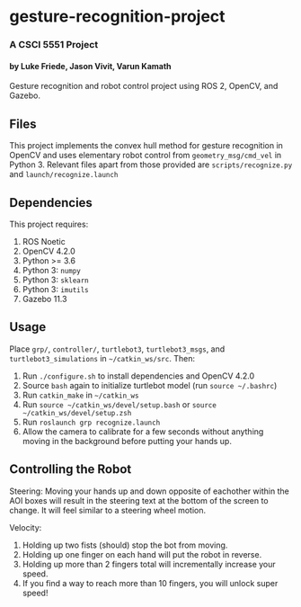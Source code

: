 # gesture-recognition-project
### A CSCI 5551 Project
#### by Luke Friede, Jason Vivit, Varun Kamath

Gesture recognition and robot control project using ROS 2, OpenCV, and Gazebo.

## Files
This project implements the convex hull method for gesture recognition in OpenCV and uses elementary robot control from `geometry_msg/cmd_vel` in Python 3. Relevant files apart from those provided are `scripts/recognize.py` and `launch/recognize.launch` 

## Dependencies
This project requires:
1. ROS Noetic
2. OpenCV 4.2.0
3. Python >= 3.6
4. Python 3: `numpy`
5. Python 3: `sklearn`
6. Python 3: `imutils`
7. Gazebo 11.3

## Usage
Place `grp/`, `controller/`, `turtlebot3`, `turtlebot3_msgs`, and `turtlebot3_simulations` in `~/catkin_ws/src`. Then:
1. Run `./configure.sh` to install dependencies and OpenCV 4.2.0
2. Source `bash` again to initialize turtlebot model (run `source ~/.bashrc`)
3. Run `catkin_make`  in `~/catkin_ws`
4. Run `source ~/catkin_ws/devel/setup.bash` or `source ~/catkin_ws/devel/setup.zsh`
5. Run `roslaunch grp recognize.launch`
6. Allow the camera to calibrate for a few seconds without anything moving in the background before putting your hands up.

## Controlling the Robot
Steering:
Moving your hands up and down opposite of eachother within the AOI boxes will result in the steering text at the bottom of the screen to change.  It will feel similar to a steering wheel motion.

Velocity:
1. Holding up two fists (should) stop the bot from moving.
2. Holding up one finger on each hand will put the robot in reverse.
3. Holding up more than 2 fingers total will incrementally increase your speed.
4. If you find a way to reach more than 10 fingers, you will unlock super speed! 